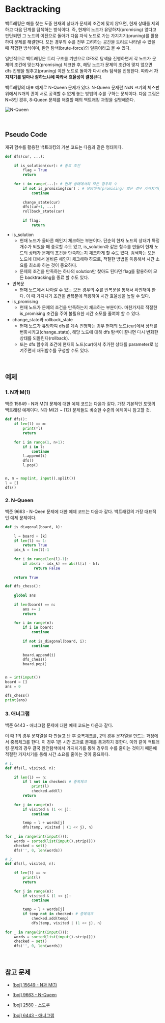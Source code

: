 # Backtracking

백트래킹은 해를 찾는 도중 현재의 상태가 문제의 조건에 맞지 않으면, 현재 상태를 제외하고 다음 단계를 탐색하는 방식이다. 즉, 현재의 노드가 유망하지(promising) 않다고 판단되면 그 노드의 이전으로 돌아가 다음 자식 노드로 가는 가지치기(pruning)를 활용하여 문제를 해결한다. 모든 경우의 수를 전부 고려하는 공간을 트리로 나타낼 수 있을 때 적합한 방식이며, 완전 탐색(brute-force)의 일종이라고 볼 수 있다. 

일반적으로 백트래킹은 트리 구조를 기반으로 DFS로 탐색을 진행하면서 각 노드가 문제의 조건에 맞는지(promising) 체크한 후, 해당 노드가 문제의 조건에 맞지 않으면 dfs 진행을 멈추고(pruning) 이전 노드로 돌아가 다시 dfs 탐색을 진행한다. 따라서 **가지치기를 얼마나 잘하느냐에 따라서 효율성이 결정**된다. 

백트래킹의 대표 예제로 N-Queen 문제가 있다. N-Queen 문제란 NxN 크기의 체스판 위에서 N개의 퀸이 서로 공격할 수 없게 놓는 방법의 수를 구하는 문제이다. 다음 그림은 N=8인 경우, 8-Queen 문제를 해결할 때의 백트래킹 과정을 설명해준다. 

![N-Queen](https://kyun2da.github.io/img/algorithm/nQueen.gif)

<br>

## Pseudo Code

재귀 함수를 활용한 백트래킹의 기본 코드는 다음과 같은 형태이다.

```python
def dfs(cur, ...):
    
    if is_solution(cur): # 종료 조건
        flag = True
        return
    
    for i in range(...): # 현재 상태에서의 모든 경우의 수
        if not is_promising(cur) : # 유망하지(promising) 않은 경우 가지치기(pruning)
            continue
        
        change_state(cur)
        dfs(cur+1, ...)
        rollback_state(cur)
        
        if flag:
            return 
```

- is_solution
  - 현재 노드가 올바른 해인지 체크하는 부분이다. 단순히 현재 노드의 상태가 특정 개수가 되었을 때 종료할 수도 있고, is_solution과 같은 함수를 만들어 현재 노드의 상태가 문제의 조건을 만족하는지 체크하게 할 수도 있다. 검색하는 모든 노드에 대해서 올바른 해인지 체크해야 하므로, 적절한 방법을 이용해서 시간 소요를 최소화 하는 것이 중요하다.
  - 문제의 조건을 만족하는 하나의 solution만 찾아도 된다면 flag를 활용하여 모든 backtracking을 종료 할 수도 있다.
- 반복문
  - 현재 노드에서 나아갈 수 있는 모든 경우의 수를 반복문을 통해서 확인해야 한다. 이 때 가지치기 조건을 반복문에 적용하여 시간 효율성을 높일 수 있다. 
- is_promising
  - 현재 노드가 문제의 조건을 만족하는지 체크하는 부분이다. 마찬가지로 적절한 is_promising 조건을 주어 불필요한 시간 소모를 줄여야 할 수 있다.
- change_state와 rollback_state
  - 현재 노드가 유망하여 dfs를 계속 진행하는 경우 현재의 노드(cur)에서 상태를 변화시키고(change_state), 해당 노드에 대해 dfs 탐색이 끝나면 다시 변화한 상태를 되돌린다(rollback).
  - 또는 dfs 함수의 조건에 현재의 노드(cur)에서 추가한 상태를 parameter로 넘겨주면서 재귀함수를 구성할 수도 있다.

<br>

## 예제

### 1. N과 M(1)

백준 15649 - N과 M(1) 문제에 대한 예제 코드는 다음과 같다. 가장 기본적인 포맷의 백트래킹 예제이다. N과 M(2) ~ (12) 문제들도 비슷한 수준의 예제이니 참고할 것.

```python
def dfs():
    if len(l) == m:
        print(*l)
        return
    
    for i in range(1, n+1):
        if i in l:
            continue
        l.append(i)
        dfs()
        l.pop()


n, m = map(int, input().split())
l = []
dfs()
```

### 2. N-Queen

백준 9663 - N-Qeen 문제에 대한 예제 코드는 다음과 같다. 백트래킹의 가장 대표적인 예제 문제이다. 

```python
def is_diagonal(board, k):
    
    l = board + [k]
    if len(l) <= 1:
        return True
    idx_k = len(l)-1
    
    for i in range(len(l)-1):
        if abs(i - idx_k) == abs(l[i] - k):
             return False
            
    return True

def dfs_chess():
    
    global ans
        
    if len(board) == n:
		ans += 1
        return
    
    for i in range(n):
        if i in board:
            continue
        
        if not is_diagonal(board, i):
            continue
            
        board.append(i)
        dfs_chess()
        board.pop()


n = int(input())
board = []
ans = 0

dfs_chess()
print(ans)
```

### 3. 애너그램

백준 6443 - 애너그램 문제에 대한 예제 코드는 다음과 같다. 

이 때 1의 경우 문자열을 다 만들고 난 후 중복체크를, 2의 경우 문자열을 만드는 과정에서 중복체크를 한다. 이 경우 1은 시간 초과로 문제를 통과하지 못한다. 이와 같이 백트래킹 문제의 경우 결국 완전탐색에서 가지치기를 통해 경우의 수를 줄이는 것이기 때문에 적절한 가지치기를 통해 시간 소요를 줄이는 것이 중요하다. 

```python
# 1.
def dfs(l, visited, n):
    
    if len(l) == n:
        if l not in checked: # 중복체크
            print(l)
            checked.add(l)
        return
    
    for j in range(n):
        if visited & (1 << j):
            continue

        temp = l + words[j]
        dfs(temp, visited | (1 << j), n)
    
for _ in range(int(input())):
    words = sorted(list(input().strip()))
    checked = set()
    dfs('', 0, len(words))
```

```python
# 2.
def dfs(l, visited, n):
    
    if len(l) == n:
        print(l)
        return
    
    for j in range(n):
        if visited & (1 << j):
            continue

        temp = l + words[j]
        if temp not in checked: # 중복체크
            checked.add(temp)
            dfs(temp, visited | (1 << j), n)
    
for _ in range(int(input())):
    words = sorted(list(input().strip()))
    checked = set()
    dfs('', 0, len(words))
```

<br>

## 참고 문제

- [[boj] 15649 - N과 M(1)](https://www.acmicpc.net/problem/15649)
- [[boj] 9663 - N-Queen](https://www.acmicpc.net/problem/9663)

- [[boj] 2580 - 스도쿠](https://www.acmicpc.net/problem/2580)

- [[boj] 6443 - 애너그램](https://www.acmicpc.net/problem/6443)

